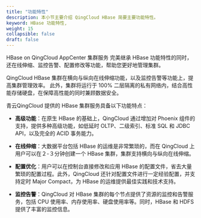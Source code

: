 ```yaml
---
title: "功能特性"
description: 本小节主要介绍 QingCloud HBase 简要主要功能特性。 
keyword: HBase 功能特性, 
weight: 15
collapsible: false
draft: false
---
```




HBase on QingCloud AppCenter 集群服务 完美继承 HBase 功能特性的同时，还在线伸缩、监控告警、配置修改等功能，帮助您更好地管理集群。

QingCloud HBase 集群在横向与纵向在线伸缩功能，以及监控告警等功能上，提高集群管理效率。 此外，集群将运行于 100% 二层隔离的私有网络内，结合高性能存储硬盘，在保障高性能的同时兼顾数据安全。

青云QingCloud 提供的 HBase 集群服务具备以下功能特点：

- **高级功能**：在原生 HBase 的基础上，QingCloud 通过增加对 Phoenix 组件的支持，提供多种高级功能，如低延时 OLTP、二级索引、标准 SQL 和 JDBC API，以及完全的 ACID 事务能力。

- **在线伸缩**：大数据平台包括 HBase 的运维是非常繁琐的，而在 QingCloud 上用户可以在２-３分钟创建一个 HBase 集群，集群支持横向与纵向在线伸缩。

- **配置优化**：用户可以在控制台直接修改和应用 HBase 的配置文件，省去大量繁琐的配置过程。此外，QingCloud 还针对配置文件进行一定经验配置，并支持定时 Major Compact，为 HBase 的运维提供最佳实践和技术支持。

- **监控告警**：QingCloud 对 HBase 集群的每个节点提供了资源的监控和告警服务，包括 CPU 使用率、内存使用率、硬盘使用率等。同时，HBase 和 HDFS 提供了丰富的监控信息。
